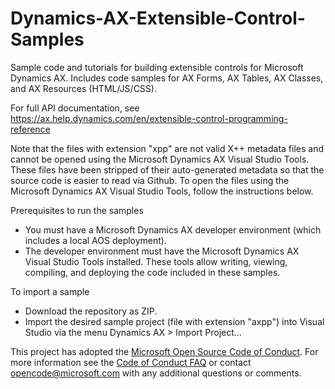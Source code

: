 # Dynamics-AX-Extensible-Control-Samples
Sample code and tutorials for building extensible controls for Microsoft Dynamics AX. Includes code samples for AX Forms, AX Tables, AX Classes, and AX Resources (HTML/JS/CSS).

For full API documentation, see https://ax.help.dynamics.com/en/extensible-control-programming-reference

Note that the files with extension "xpp" are not valid X++ metadata files and cannot be opened using the Microsoft Dynamics AX Visual Studio Tools. These files have been stripped of their auto-generated metadata so that the source code is easier to read via Github. To open the files using the Microsoft Dynamics AX Visual Studio Tools, follow the instructions below.

Prerequisites to run the samples 
- You must have a Microsoft Dynamics AX developer environment (which includes a local AOS deployment). 
- The developer environment must have the Microsoft Dynamics AX Visual Studio Tools installed. These tools allow writing, viewing, compiling, and deploying the code included in these samples.

To import a sample
- Download the repository as ZIP.
- Import the desired sample project (file with extension "axpp") into Visual Studio via the menu Dynamics AX > Import Project...

This project has adopted the [Microsoft Open Source Code of Conduct](https://opensource.microsoft.com/codeofconduct/). For more information see the [Code of Conduct FAQ](https://opensource.microsoft.com/codeofconduct/faq/) or contact [opencode@microsoft.com](mailto:opencode@microsoft.com) with any additional questions or comments.

